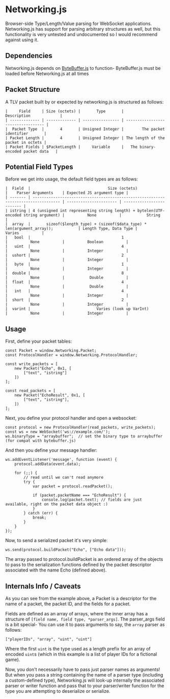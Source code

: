 # Networking.js
Browser-side Type/Length/Value parsing for WebSocket applications.
Networking.js has support for parsing arbitrary structures as well, but this functionality is very untested and undocumented so I would recommend against using it.

## Dependencies
Networking.js depends on [ByteBuffer.js](https://github.com/dcodeIO/bytebuffer.js/wiki/API) to function- ByteBuffer.js must be loaded before Networking.js at all times

## Packet Structure

A TLV packet built by or expected by networking.js is structured as follows:
```
|     Field     | Size (octets) |       Type       |            Description             |
| ------------- | ------------- | ---------------- | ---------------------------------- |
|  Packet Type  |       4       | Unsigned Integer |        The packet identifier       |
| Packet Length |       4       | Unsigned Integer | The length of the packet in octets |
| Packet Fields | $PacketLength |     Variable     |   The binary-encoded packet data   |
```

## Potential Field Types

Before we get into usage, the default field types are as follows:
```
|  Field  |                                  Size (octets)                                     |    Parser Arguments    | Expected JS argument type |
| ------- | ---------------------------------------------------------------------------------- | ---------------------- | ------------------------- |
| istring | 4 (unsigned int representing string length) + bytelen(UTF-encoded string argument) |          None          |           String          |
|  array  |       sizeof($length_type) + (sizeof($data_type) * len(argument_array));           | Length Type, Data Type |           Varies          |
|   bool  |                                        1                                           |          None          |          Boolean          |
|   uint  |                                        4                                           |          None          |          Integer          |
|  ushort |                                        2                                           |          None          |          Integer          |
|   byte  |                                        1                                           |          None          |          Integer          |
|  double |                                        8                                           |          None          |           Double          |
|  float  |                                        4                                           |          None          |           Double          |
|   int   |                                        4                                           |          None          |          Integer          |
|  short  |                                        2                                           |          None          |          Integer          |
|  varint |                             Varies (look up VarInt)                                |          None          |          Integer          |
```

## Usage
First, define your packet tables:
```
const Packet = window.Networking.Packet;
const ProtocolHandler = window.Networking.ProtocolHandler;

const write_packets = [
    new Packet("Echo", 0x1, [
        ["text", "istring"]
    ])
];

const read_packets = [
    new Packet("EchoResult", 0x1, [
        ["text", "istring"],
    ])
];
```

Next, you define your protocol handler and open a websocket:
```
const protocol = new ProtocolHandler(read_packets, write_packets);
const ws = new WebSocket('ws://example.com/');
ws.binaryType = "arraybuffer";  // set the binary type to arraybuffer (for compat with bytebuffer.js)
```

And then you define your message handler:
```
ws.addEventListener('message', function (event) {
    protocol.addData(event.data);

    for (;;) {
        // read until we can't read anymore
        try {
            var packet = protocol.readPacket();
            
            if (packet.packetName === "EchoResult") {
                console.log(packet.text); // fields are just available, right on the packet data object :)
            }
        } catch (err) {
            break;
        }
    }
});
```

Now, to send a serialized packet it's very simple:
```
ws.send(protocol.buildPacket("Echo", ["Echo data"]));
```
The array passed to protocol.buildPacket is an ordered array of the objects to pass to the serialization functions defined by the packet descriptor associated with the name Echo (defined above).

## Internals Info / Caveats
As you can see from the example above, a Packet is a descriptor for the name of a packet, the packet ID, and the fields for a packet.

Fields are defined as an array of arrays, where the inner array has a structure of `[field name, field type, *parser_args]`.
The parser_args field is a bit special- You can use it to pass arguments to say, the `array` parser as follows:
```
["playerIDs", "array", "uint", "uint"]
```
Where the first `uint` is the type used as a length prefix for an array of encoded `uint`s (which in this example is a list of player IDs for a fictional game).

Now, you don't necessarily have to pass just parser names as arguments! But when you pass a string containing the name of a parser type (including a custom-defined type), Networking.js will look-up internally the associated parser or writer function and pass that to your parser/writer function for the type you are attempting to deserialize or serialize.



